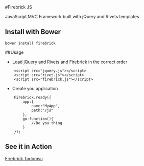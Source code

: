 #Firebrick JS

JavaScript MVC Framework built with jQuery and Rivets templates

## Install with Bower
```
bower install firebrick
```

##Usage

* Load jQuery and Rivets and Firebrick in the correct order
```
	<script src="jquery.js"></script>
	<script src="rivet.js"></script>
	<script src="firebrick.js"></script>
```
* Create you application
```
	Firebrick.ready({
		app:{
			name:"MyApp",
			path:"/js"
		},
		go:function(){
			//Do you thing
		}
	});
```

## See it in Action

[Firebrick Todomvc](https://github.com/smasala/firebrick-todomvc)

